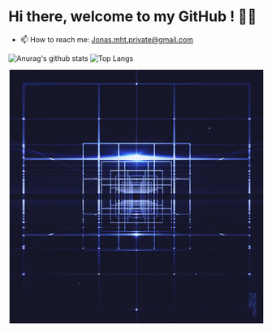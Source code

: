 # Hi there, welcome to my GitHub ! 👋🔭

- 📫 How to reach me: Jonas.mht.private@gmail.com

![Anurag's github stats](https://github-readme-stats.vercel.app/api?username=JonasMht&count_private=true&show_icons=true&theme=gruvbox)<!-- GitHub stats -->
![Top Langs](https://github-readme-stats.vercel.app/api/top-langs/?username=JonasMht&layout=compact)<!-- Languages stats -->
<div style="display:block;text-align:center"><img src="images/Q8i2.gif" /></div>
<!--
**JonasMht/JonasMht** is a ✨ _special_ ✨ repository because its `README.md` (this file) appears on your GitHub profile.

Here are some ideas to get you started:

- 🔭 I’m currently working on ...
- 🌱 I’m currently learning ...
- 👯 I’m looking to collaborate on ...
- 🤔 I’m looking for help with ...
- 💬 Ask me about ...
- 📫 How to reach me: ...
- 😄 Pronouns: ...
- ⚡ Fun fact: ...
-->
